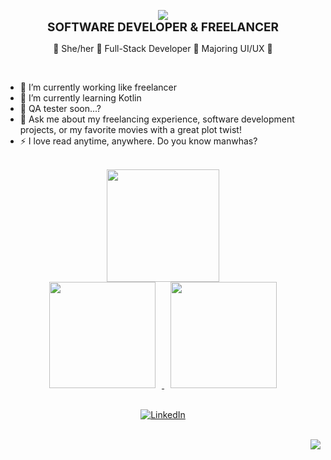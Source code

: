 <p align="center">
  <a href="https://git.io/typing-svg">
    <img src="https://readme-typing-svg.herokuapp.com?font=Fira+Code&weight=600&size=21&pause=1000&color=C7B8EA&width=435&lines=>+HI%2C+MY+NAME+IS+SHARON+BARRIAL+%F0%9F%91%8B+;I'M+SOFTWARE+ENGINEERING+STUDENT%F0%9F%92%9C" />
  </a>
  <br>
  <span style="font-size: 19px; font-weight: bold"><strong>SOFTWARE DEVELOPER & FREELANCER</strong></span><br>
</p>


 <p align="center"> 🫧 She/her 🫧 Full-Stack Developer 🫧 Majoring UI/UX 🫧</p>
 <br>
 
 - 🔭 I’m currently working like freelancer <br>
 - 🌱 I’m currently learning Kotlin <br>
 - 🤔 QA tester soon...? <br>
 - 💬 Ask me about my freelancing experience, software development projects, or my favorite movies with a great plot twist! 
 - ⚡ I love read anytime, anywhere. Do you know manwhas?
<br>



<div align="center">
  <a href="https://github.com/SharonBarrial">
    <img height="180em" src="https://github-readme-streak-stats.herokuapp.com?user=SharonBarrial&theme=material-palenight" style="display: inline-block; margin: 0 100px;">
    <img height="170em" src="https://github-readme-stats.vercel.app/api/top-langs/?username=SharonBarrial&layout=compact&include_all_commits=true&langs_count=10&theme=material-palenight" style="display: inline-block; margin: 0 10px;">
    <!--<img src="https://github-profile-trophy.vercel.app/?username=SharonBarrial&theme=darkhub">
    <img src="https://ghchart.rshah.org/SharonBarrial" alt="Contributions Chart">-->
    <!--<img height="170em" src="https://github-profile-summary-cards.vercel.app/api/cards/profile-details?username=SharonBarrial&theme=material-palenight" style="display: inline-block; margin: 0 10px;"-->
    <img height="170em" src="https://github-readme-stats.vercel.app/api?username=SharonBarrial&show_icons=true&theme=material-palenight&include_all_commits=true&count_private=true&token=TU_TOKEN_PERSONAL" style="display: inline-block; margin: 0 10px;">



  </a>
</div>

<br>

<div align="center">

[![LinkedIn](https://img.shields.io/badge/LinkedIn-Sharon_Barrial-101?style=for-the-badge&logo=linkedin&logoColor=white&labelColor=7B68E6)](https://www.linkedin.com/in/sharon-barrial-689a4a233/)



  <!--<a href="">
  <img src= "https://img.shields.io/badge/Gmail-333333?style=for-the-badge&logo=gmail&logoColor=red" target="_blank"/>
  </a>

  <a href="" target="_blank">
    <img src="https://img.shields.io/badge/LinkedIn-0077B5?style=for-the-badge&logo=linkedin&logoColor=white" />
  </a>
  
  <a href="" target="_blank">
    <img src="https://img.shields.io/badge/Portfolio-FF69B4?style=for-the-badge&logo=portfolio&logoColor=white" />
  </a>--> 
  <!--https://shields.io/badges-->
</div>


<br>

<img align="right" src="https://visitor-badge.laobi.icu/badge?page_id=SharonBarrial&left_color=7B68E6&right_color=8A2BE2&left_text=Visits&right_text=Count" />





